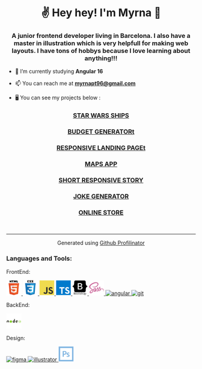 <h1 align="center">✌️ Hey hey! I'm Myrna 🌺</h1> 
<h3 align="center">A junior frontend developer living in Barcelona. I also have a master in illustration which is very helpfull for making web layouts. I have tons of hobbys because I love learning about anything!!!</h3>

- 🌱 I’m currently studying **Angular 16**

- 📫 You can reach me at **myrnapt96@gmail.com**

-  🖥️ You can see my projects below :

### <div align="center">[STAR WARS SHIPS](https://star-wars-one-livid.vercel.app/home)</div>  
  

### <div align="center">[BUDGET GENERATORt](https://sprint-7.vercel.app/)</div>  
  

### <div align="center">[RESPONSIVE LANDING PAGEt](https://landing-page-blue-mu.vercel.app/)</div>  
  

### <div align="center">[MAPS APP](https://maps-app-pied.vercel.app/maps/fullscreen)</div>  
  

### <div align="center">[SHORT RESPONSIVE STORY](https://sprint-6-two.vercel.app/)</div>  
  

### <div align="center">[JOKE GENERATOR](https://joke-generator-jet.vercel.app/)</div>  
  

### <div align="center">[ONLINE STORE](https://sprint-3-zeta.vercel.app/)</div>  
  

<br />

----
<div align="center">Generated using <a href="https://profilinator.rishav.dev/" target="_blank">Github Profilinator</a></div>

<p align="left">
</p>

<h3 align="left">Languages and Tools:</h3>
<p> FrontEnd: </p>
<a href="https://www.w3.org/html/" target="_blank" rel="noreferrer"> <img src="https://raw.githubusercontent.com/devicons/devicon/master/icons/html5/html5-original-wordmark.svg" alt="html5" width="40" height="40"/> </a>
<a href="https://www.w3schools.com/css/" target="_blank" rel="noreferrer"> <img src="https://raw.githubusercontent.com/devicons/devicon/master/icons/css3/css3-original-wordmark.svg" alt="css3" width="40" height="40"/> </a>
<a href="https://developer.mozilla.org/en-US/docs/Web/JavaScript" target="_blank" rel="noreferrer"> <img src="https://raw.githubusercontent.com/devicons/devicon/master/icons/javascript/javascript-original.svg" alt="javascript" width="40" height="40"/> </a> 
<a href="https://www.typescriptlang.org/" target="_blank" rel="noreferrer"> <img src="https://raw.githubusercontent.com/devicons/devicon/master/icons/typescript/typescript-original.svg" alt="typescript" width="40" height="40"/> </a>
<a href="https://getbootstrap.com" target="_blank" rel="noreferrer"> <img src="https://raw.githubusercontent.com/devicons/devicon/master/icons/bootstrap/bootstrap-plain-wordmark.svg" alt="bootstrap" width="40" height="40"/> </a> 
<a href="https://sass-lang.com" target="_blank" rel="noreferrer"> <img src="https://raw.githubusercontent.com/devicons/devicon/master/icons/sass/sass-original.svg" alt="sass" width="40" height="40"/> </a> 
<a href="https://angular.io" target="_blank" rel="noreferrer"> <img src="https://angular.io/assets/images/logos/angular/angular.svg" alt="angular" width="40" height="40"/> </a> 
<a href="https://git-scm.com/" target="_blank" rel="noreferrer"> <img src="https://www.vectorlogo.zone/logos/git-scm/git-scm-icon.svg" alt="git" width="40" height="40"/> </a>
<p></p>
<p> BackEnd: </p>
<a href="https://nodejs.org" target="_blank" rel="noreferrer"> <img src="https://raw.githubusercontent.com/devicons/devicon/master/icons/nodejs/nodejs-original-wordmark.svg" alt="nodejs" width="40" height="40"/> </a> 
<p> Design: </p>
<a href="https://www.figma.com/" target="_blank" rel="noreferrer"> <img src="https://www.vectorlogo.zone/logos/figma/figma-icon.svg" alt="figma" width="40" height="40"/> </a>
<a href="https://www.adobe.com/in/products/illustrator.html" target="_blank" rel="noreferrer"> <img src="https://www.vectorlogo.zone/logos/adobe_illustrator/adobe_illustrator-icon.svg" alt="illustrator" width="40" height="40"/> </a> 
<a href="https://www.photoshop.com/en" target="_blank" rel="noreferrer"> <img src="https://raw.githubusercontent.com/devicons/devicon/master/icons/photoshop/photoshop-line.svg" alt="photoshop" width="40" height="40"/> </a> 




